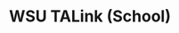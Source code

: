 ---
layout: post
title: WSU TALink (School)
description: 
image: test-image.jpg
image-description: Test image!
categories: Web
end-date: 2017-12-08

time-period: Fall 2017

---